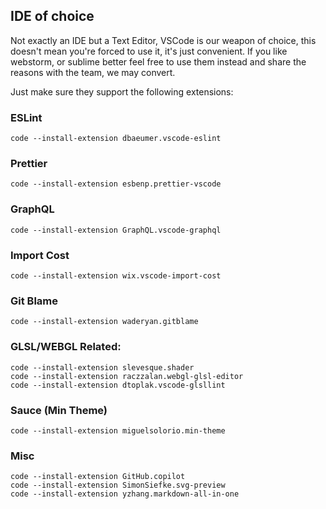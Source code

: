 ## IDE of choice
Not exactly an IDE but a Text Editor, VSCode is our weapon of choice, this doesn't mean you're forced to use it, it's just convenient.
If you like webstorm, or sublime better feel free to use them instead and share the reasons with the team, we may convert.

Just make sure they support the following extensions:

### ESLint
```
code --install-extension dbaeumer.vscode-eslint
```

### Prettier
```
code --install-extension esbenp.prettier-vscode
```

### GraphQL
```
code --install-extension GraphQL.vscode-graphql
```

### Import Cost
```
code --install-extension wix.vscode-import-cost
```

### Git Blame
```
code --install-extension waderyan.gitblame
```

### GLSL/WEBGL Related:
```
code --install-extension slevesque.shader
code --install-extension raczzalan.webgl-glsl-editor
code --install-extension dtoplak.vscode-glsllint
```

### Sauce (Min Theme)
```
code --install-extension miguelsolorio.min-theme
```

### Misc
```
code --install-extension GitHub.copilot
code --install-extension SimonSiefke.svg-preview
code --install-extension yzhang.markdown-all-in-one
```
